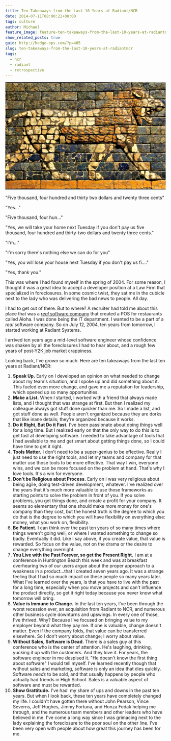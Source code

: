 ```yaml
---
title: Ten Takeaways from the Last 10 Years at Radiant/NCR
date: 2014-07-11T08:00:22+00:00
tags: culture
author: Michael
feature_image: feature-ten-takeaways-from-the-last-10-years-at-radiantncr 
show_related_posts: true 
guid: http://hedge-ops.com/?p=405
slug: ten-takeaways-from-the-last-10-years-at-radiantncr
tags:
  - ncr
  - radiant
  - retrospective
---
```

<div class="full-width">
  <img src="/images/feature-ten-takeaways-from-the-last-10-years-at-radiantncr.jpg" alt="Ten Takeaways" />
</div>

"Five thousand, four hundred and thirty two dollars and twenty three cents"

"Yes…"

"Five thousand, four hun…"

"Yes, we will take your home next Tuesday if you don't pay us five thousand, four hundred and thirty-two dollars and twenty three cents."

"I'm…"

"I'm sorry there's nothing else we can do for you"

"Yes, you will lose your house next Tuesday if you don't pay us fi…."

"Yes, thank you."

This was where I had found myself in the spring of 2004. For some reason, I thought it was a great idea to accept a developer position at a Law Firm that specialized in foreclosures. In some cosmic twist, they sat me in the cubicle next to the lady who was delivering the bad news to people. All day.

I had to get out of there. But to where? A recruiter had told me about this place that was a [_real_ software company](http://en.wikipedia.org/wiki/Radiant_Systems) that created a POS for restaurants called Aloha. I was done being the IT department. I wanted to be a part of a _real_ software company. So on July 12, 2004, ten years from tomorrow, I started working at Radiant Systems.

I arrived ten years ago a mid-level software engineer whose confidence was shaken by all the foreclosures I had to hear about, and a rough few years of post-Y2K job market crappiness.

Looking back, I've grown so much. Here are ten takeaways from the last ten years at Radiant/NCR:

  1. **Speak Up.** Early on I developed an opinion on what needed to change about my team's situation, and I spoke up and did something about it. This fueled even more change, and gave me a reputation for leadership, which opened up so many opportunities.
  2. **Make a List.** When I started, I worked with a friend that always made lists, and I thought that was strange at first. But then I realized my colleague always got stuff done quicker than me. So I made a list, and got stuff done as well. People aren't organized because they are dorks that like inane details; they're organized because it works.
  3. **Do it Right, But Do it Fast.** I've been passionate about doing things well for a long time. But I realized early on that the only way to do this is to get fast at developing software. I needed to take advantage of tools that I had available to me and get smart about getting things done, so I could have time to get it right.
  4. **Tools Matter.** I don't need to be a super-genius to be effective. Really I just need to use the right tools, and let my teams and company for that matter use those tools to be more effective. That way I win, everyone wins, and we can be more focused on the problem at hand. That's why I love tools. It's a win for everyone.
  5. **Don't be Religious about Process.** Early on I was very religious about being agile, doing test-driven development, whatever. I've realized over the years that it's much more valuable to use those frameworks as starting points to solve the problem in front of you. If you solve problems, you get things done, and create a profit for your company. It seems so elementary that one should make more money for one's company than they cost, but the honest truth is the degree to which you do that is the degree to which you will have flexibility on everything else: money, what you work on, flexibility.
  6. **Be Patient.** I can think over the past ten years of so many times where things weren't going well, or where I wanted something to change so badly. Eventually it did. Like I say above, if you create value, that value is rewarded. So focus on the value, not on the drama or the desire to change everything overnight.
  7. **You Live with the Past Forever, so get the Present Right.** I am at a conference in Huntington Beach this week and was at breakfast overhearing two of our users argue about the proper approach to a weakness in a product…that I created seven years ago. It was a strange feeling that I had so much impact on these people so many years later. What I've learned over the years, is that you have to live with the past for a long time, especially when you move projects and can't influence the product directly, so get it right today because you never know what tomorrow will bring.
  8. **Value is Immune to Change.** In the last ten years, I've been through the worst recession ever, an acquisition from Radiant to NCR, and numerous other business cycle downturns and upswings. In every one of those, I've thrived. Why? Because I've focused on bringing value to my employer beyond what they pay me. If one is valuable, change doesn't matter. Even if the company folds, that value can be transferred elsewhere. So I don't worry about change; I worry about value.
  9. **Without Sales, Software is Dead.** There is a sales guy at this conference who is the center of attention. He's laughing, drinking, yucking it up with the customers. And they love it. For years, the software engineer in me despised it. "He doesn't know the first thing about software" I would tell myself. I've learned recently though that without sales and marketing, software is only an idea that dies quickly. Software _needs_ to be sold, and that usually happens by people who actually had friends in High School. Sales is a valuable aspect of software and must be rewarded.
 10. **Show Grattitude.** I've had  my share of ups and downs in the past ten years. But when I look back, these ten years have completely changed my life. I couldn't have gotten there without John Pearson, Vince Severns, Jeff Hughes, Jimmy Fortuna, and Honza Fedak helping me through, and the numerous team members and other leaders who have believed in me. I've come a long way since I was grimacing next to the lady explaining the foreclosure to the poor soul on the other line. I've been very open with people about how great this journey has been for me.